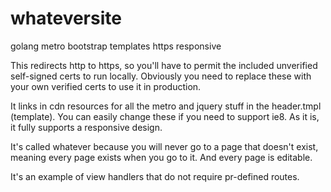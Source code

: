 # whateversite
golang metro bootstrap templates https responsive

This redirects http to https, so you'll have to permit the included unverified self-signed certs to run locally.
Obviously you need to replace these with your own verified certs to use it in production. 

It links in cdn resources for all the metro and jquery stuff in the header.tmpl (template).
You can easily change these if you need to support ie8. As it is, it fully supports a responsive design.

It's called whatever because you will never go to a page that doesn't exist, meaning every page exists when you go to it. And every page is editable.

It's an example of view handlers that do not require pr-defined routes.

